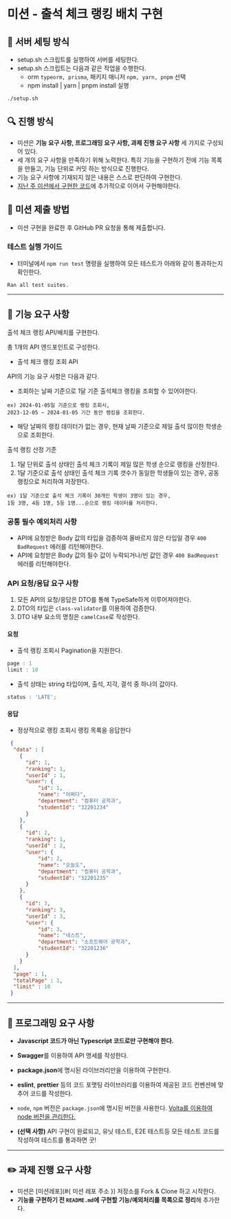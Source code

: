 # 미션 - 출석 체크 랭킹 배치 구현

## 🎯 서버 세팅 방식
- setup.sh 스크립트를 실행하여 서버를 세팅한다.
- setup.sh 스크립트는 다음과 같은 작업을 수행한다.
    - orm `typeorm, prisma`, 패키지 매니저 `npm, yarn, pnpm` 선택
    - npm install | yarn | pnpm install 실행

```bash
./setup.sh
```

## 🔍 진행 방식

- 미션은 **기능 요구 사항, 프로그래밍 요구 사항, 과제 진행 요구 사항** 세 가지로 구성되어 있다.
- 세 개의 요구 사항을 만족하기 위해 노력한다. 특히 기능을 구현하기 전에 기능 목록을 만들고, 기능 단위로 커밋 하는 방식으로 진행한다.
- 기능 요구 사항에 기재되지 않은 내용은 스스로 판단하여 구현한다.
- [지난 주 미션에서 구현한 코드](https://github.com/eojjeoda-nest/nest-attendance-4)에 추가적으로 이어서 구현해야한다.

## 📮 미션 제출 방법

- 미션 구현을 완료한 후 GitHub PR 요청을 통해 제출합니다.

### 테스트 실행 가이드

- 터미널에서 `npm run test` 명령을 실행하여 모든 테스트가 아래와 같이 통과하는지 확인한다.

```
Ran all test suites.
```

---

## 🚀 기능 요구 사항

출석 체크 랭킹 API/배치를 구현한다.

총 1개의 API 엔드포인트로 구성한다.
- 출석 체크 랭킹 조회 API

API의 기능 요구 사항은 다음과 같다.
- 조회하는 날짜 기준으로 1달 기준 출석체크 랭킹을 조회할 수 있어야한다.
```
ex) 2024-01-05일 기준으로 랭킹 조회시, 
2023-12-05 ~ 2024-01-05 기간 동안 랭킹을 조회한다.
```
- 해당 날짜의 랭킹 데이터가 없는 경우, 현재 날짜 기준으로 제일 출석 많이한 학생순으로 조회한다.

출석 랭킹 산정 기준
1. 1달 단위로 출석 상태인 출석 체크 기록이 제일 많은 학생 순으로 랭킹을 산정한다.
2. 1달 기준으로 출석 상태인 출석 체크 기록 갯수가 동일한 학생들이 있는 경우, 공동 랭킹으로 처리하여 저장한다.
```
ex) 1달 기준으로 출석 체크 기록이 30개인 학생이 3명이 있는 경우, 
1등 3명, 4등 1명, 5등 1명...순으로 랭킹 데이터를 처리한다.
```

### 공통 필수 예외처리 사항

- API에 요청받은 Body 값의 타입을 검증하여 올바르지 않은 타입일 경우 `400 BadRequest` 에러를 리턴해야한다.
- API에 요청받은 Body 값의 필수 값이 누락되거나/빈 값인 경우 `400 BadRequest` 에러를 리턴해야한다.


### API 요청/응답 요구 사항
1. 모든 API의 요청/응답은 DTO를 통해 TypeSafe하게 이루어져야한다.
2. DTO의 타입은 `class-validator`를 이용하여 검증한다.
3. DTO 내부 요소의 명칭은 `camelCase`로 작성한다.

#### 요청
- 출석 랭킹 조회시 Pagination을 지원한다.
```Typescript
page : 1
limit : 10
```
- 출석 상태는 string 타입이며, 출석, 지각, 결석 중 하나의 값이다.
```Typescript
status : 'LATE';
```

#### 응답
- 정상적으로 랭킹 조회시 랭킹 목록을 응답한다
```JSON
 {
  "data" : [
    {
      "id": 1,
      "ranking": 1,
      "userId" : 1,
      "user": {
          "id": 1,
          "name": "어쩌다",
          "department": "컴퓨터 공학과",
          "studentId": "32201234"
      }
    },
    {
      "id": 2,
      "ranking": 1,
      "userId" : 2,
      "user": {
          "id": 2,
          "name": "오늘도",
          "department": "컴퓨터 공학과",
          "studentId": "32201235"
      }
    },
    {
      "id": 3,
      "ranking": 3,
      "userId" : 3,
      "user": {
          "id": 3,
          "name": "네스트",
          "department": "소프트웨어 공학과",
          "studentId": "32201236"
      }
    }
  ],
  "page" : 1,
  "totalPage" : 1,
  "limit" : 10
 }
```

---

## 🎯 프로그래밍 요구 사항

- **Javascript 코드가 아닌 Typescript 코드로만 구현해야 한다.**
- **Swagger**를 이용하여 API 명세를 작성한다.
- **package.json**에 명시된 라이브러리만을 이용하여 구현한다.
- **eslint**, **prettier** 등의 코드 포맷팅 라이브러리를 이용하여 제공된 코드 컨벤션에 맞추어 코드를 작성한다.
- `node`, `npm` 버전은 `package.json`에 명시된 버전을 사용한다. [Volta를 이용하여 node 버전을 관리한다.](https://docs.volta.sh/guide/getting-started)


- **(선택 사항)** API 구현이 완료되고, 유닛 테스트, E2E 테스트등 모든 테스트 코드를 작성하여 테스트를 통과하면 굿!
---

## ✏️ 과제 진행 요구 사항

- 미션은 [미션레포](#{ 미션 레포 주소 }) 저장소를 Fork & Clone 하고 시작한다.
- **기능을 구현하기 전 `README.md`에 구현할 기능/예외처리를 목록으로 정리**해 추가한다.